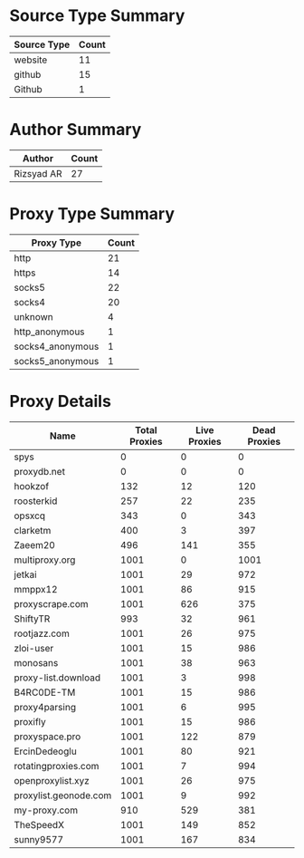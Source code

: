 # Source Type Summary

| Source Type | Count |
|-------------|-------|
| website | 11 |
| github | 15 |
| Github | 1 |


# Author Summary

| Author | Count |
|--------|-------|
| Rizsyad AR | 27 |


# Proxy Type Summary

| Proxy Type | Count |
|------------|-------|
| http | 21 |
| https | 14 |
| socks5 | 22 |
| socks4 | 20 |
| unknown | 4 |
| http_anonymous | 1 |
| socks4_anonymous | 1 |
| socks5_anonymous | 1 |


# Proxy Details

| Name | Total Proxies | Live Proxies | Dead Proxies |
|------|---------------|--------------|---------------|
| spys | 0 | 0 | 0 |
| proxydb.net | 0 | 0 | 0 |
| hookzof | 132 | 12 | 120 |
| roosterkid | 257 | 22 | 235 |
| opsxcq | 343 | 0 | 343 |
| clarketm | 400 | 3 | 397 |
| Zaeem20 | 496 | 141 | 355 |
| multiproxy.org | 1001 | 0 | 1001 |
| jetkai | 1001 | 29 | 972 |
| mmppx12 | 1001 | 86 | 915 |
| proxyscrape.com | 1001 | 626 | 375 |
| ShiftyTR | 993 | 32 | 961 |
| rootjazz.com | 1001 | 26 | 975 |
| zloi-user | 1001 | 15 | 986 |
| monosans | 1001 | 38 | 963 |
| proxy-list.download | 1001 | 3 | 998 |
| B4RC0DE-TM | 1001 | 15 | 986 |
| proxy4parsing | 1001 | 6 | 995 |
| proxifly | 1001 | 15 | 986 |
| proxyspace.pro | 1001 | 122 | 879 |
| ErcinDedeoglu | 1001 | 80 | 921 |
| rotatingproxies.com | 1001 | 7 | 994 |
| openproxylist.xyz | 1001 | 26 | 975 |
| proxylist.geonode.com | 1001 | 9 | 992 |
| my-proxy.com | 910 | 529 | 381 |
| TheSpeedX | 1001 | 149 | 852 |
| sunny9577 | 1001 | 167 | 834 |
